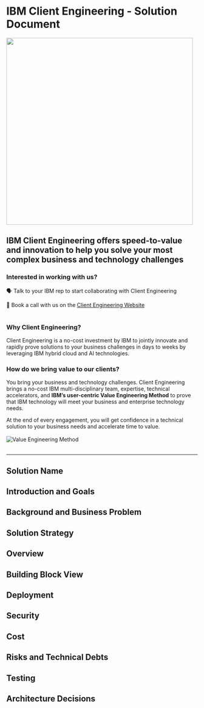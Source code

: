 <h1>IBM Client Engineering - Solution Document</h1>

<img align="center" src="https://user-images.githubusercontent.com/95059/166857681-99c92cdc-fa62-4141-b903-969bd6ec1a41.png" width="491" >

<H2>IBM Client Engineering offers speed-to-value and innovation to help you solve your most complex business and technology challenges 

<H3>Interested in working with us?</H3> 
🗣️ Talk to your IBM rep to start collaborating with Client Engineering</p>
📅 Book a call with us on the <a href="https://www.ibm.com/client-engineering" target="_blank">Client Engineering Website</a> 
<br></br>
<h3>Why Client Engineering?</h3> 

Client Engineering is a no-cost investment by IBM to jointly innovate and rapidly prove solutions to your business challenges in days to weeks by leveraging IBM hybrid cloud and AI technologies.


<h3>How do we bring value to our clients?</h3> 

You bring your business and technology challenges. Client Engineering brings a no-cost IBM multi-disciplinary team, expertise, technical accelerators, and <strong>IBM’s user-centric Value Engineering Method</strong> to prove that IBM technology will meet your business and enterprise technology needs. 

At the end of every engagement, you will get confidence in a technical solution to your business needs and accelerate time to value.
<br></br>
![Value Engineering Method](https://user-images.githubusercontent.com/125045410/218189442-415e34c6-9de8-4f84-8105-df20b48c3b06.png)
<br></br>
<hr class="dash">


<h2>Solution Name</h2>
<h2>Introduction and Goals</h2> 
<h2>Background and Business Problem</h2>
<h2>Solution Strategy</h2>
<h2>Overview</h2>
<h2>Building Block View</h2>
<h2>Deployment</h2>
<h2>Security</h2>
<h2>Cost</h2>
<h2>Risks and Technical Debts</h2>
<h2>Testing</h2>
<h2>Architecture Decisions</h2>
